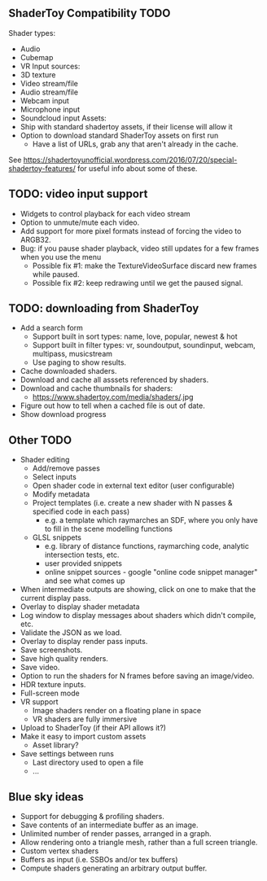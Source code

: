 ShaderToy Compatibility TODO
----------------------------

Shader types:
- Audio
- Cubemap
- VR
Input sources:
- 3D texture
- Video stream/file
- Audio stream/file
- Webcam input
- Microphone input
- Soundcloud input
Assets:
- Ship with standard shadertoy assets, if their license will allow it
- Option to download standard ShaderToy assets on first run
  - Have a list of URLs, grab any that aren't already in the cache.

See 
  https://shadertoyunofficial.wordpress.com/2016/07/20/special-shadertoy-features/ 
for useful info about some of these.


TODO: video input support
-------------------------
- Widgets to control playback for each video stream
- Option to unmute/mute each video.
- Add support for more pixel formats instead of forcing the video to ARGB32.
- Bug: if you pause shader playback, video still updates for a few frames when you use the menu
  - Possible fix #1: make the TextureVideoSurface discard new frames while paused.
  - Possible fix #2: keep redrawing until we get the paused signal.


TODO: downloading from ShaderToy
--------------------------------
- Add a search form
  - Support built in sort types: name, love, popular, newest & hot
  - Support built in filter types: vr, soundoutput, soundinput, webcam, multipass, musicstream
  - Use paging to show results.
- Cache downloaded shaders.
- Download and cache all asssets referenced by shaders.
- Download and cache thumbnails for shaders:
  - https://www.shadertoy.com/media/shaders/<shader-id>.jpg
- Figure out how to tell when a cached file is out of date.
- Show download progress


Other TODO
----------

- Shader editing
  - Add/remove passes
  - Select inputs
  - Open shader code in external text editor (user configurable)
  - Modify metadata
  - Project templates (i.e. create a new shader with N passes & specified code in each pass)
  	- e.g. a template which raymarches an SDF, where you only have to fill in the scene modelling functions
  - GLSL snippets
  	- e.g. library of distance functions, raymarching code, analytic intersection tests, etc.
  	- user provided snippets
  	- online snippet sources - google "online code snippet manager" and see what comes up
- When intermediate outputs are showing, click on one to make that the current display pass.
- Overlay to display shader metadata 
- Log window to display messages about shaders which didn't compile, etc.
- Validate the JSON as we load.
- Overlay to display render pass inputs.
- Save screenshots.
- Save high quality renders.
- Save video.
- Option to run the shaders for N frames before saving an image/video.
- HDR texture inputs.
- Full-screen mode
- VR support
  - Image shaders render on a floating plane in space
  - VR shaders are fully immersive
- Upload to ShaderToy (if their API allows it?)
- Make it easy to import custom assets
  - Asset library?
- Save settings between runs
  - Last directory used to open a file
  - ...


Blue sky ideas
--------------

- Support for debugging & profiling shaders.
- Save contents of an intermediate buffer as an image.
- Unlimited number of render passes, arranged in a graph.
- Allow rendering onto a triangle mesh, rather than a full screen triangle.
- Custom vertex shaders
- Buffers as input (i.e. SSBOs and/or tex buffers)
- Compute shaders generating an arbitrary output buffer.
